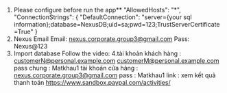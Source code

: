 1. Please configure before run the app**
"AllowedHosts": "*",
  "ConnectionStrings": {
    "DefaultConnection": "server={your sql information};database=NexusDB;uid=sa;pwd=123;TrustServerCertificate=True"
  }
2. Nexus Email
Email: nexus.corporate.group3@gmail.com
Pass: Nexus@123
3. Import database 
Follow the video: 
4.tài khoản khách hàng :
customerN@personal.example.com
customerM@personal.example.com
pass  chung : Matkhau1
tài khoản cửa hàng : nexus.corporate.group3@gmail.com
pass : Matkhau1
link : xem kết quả thanh toán https://www.sandbox.paypal.com/activities/
  
